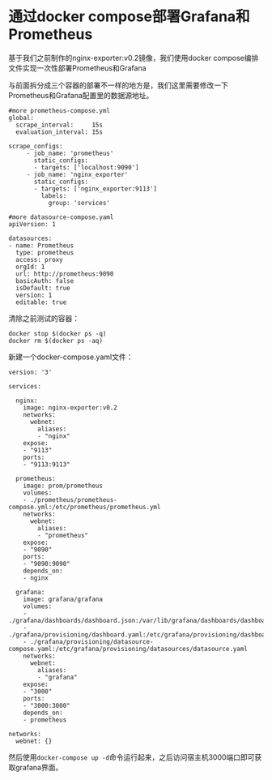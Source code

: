 # 通过docker compose部署Grafana和Prometheus

基于我们之前制作的nginx-exporter:v0.2镜像，我们使用docker compose编排文件实现一次性部署Prometheus和Grafana

与前面拆分成三个容器的部署不一样的地方是，我们这里需要修改一下Prometheus和Grafana配置里的数据源地址。

```text
#more prometheus-compose.yml 
global:
  scrape_interval:     15s 
  evaluation_interval: 15s 

scrape_configs:
     - job_name: 'prometheus'
       static_configs:
       - targets: ['localhost:9090']
     - job_name: 'nginx_exporter'
       static_configs:
       - targets: ['nginx_exporter:9113']
         labels:
           group: 'services'
```

```text
#more datasource-compose.yaml 
apiVersion: 1

datasources:
- name: Prometheus
  type: prometheus
  access: proxy
  orgId: 1
  url: http://prometheus:9090
  basicAuth: false
  isDefault: true
  version: 1
  editable: true
```

清除之前测试的容器：

```text
docker stop $(docker ps -q) 
docker rm $(docker ps -aq)
```

新建一个docker-compose.yaml文件：

```text
version: '3'
  
services:

  nginx:
    image: nginx-exporter:v0.2
    networks:
      webnet:
        aliases:
        - "nginx"
    expose:
    - "9113"
    ports:
    - "9113:9113"

  prometheus:
    image: prom/prometheus
    volumes:
    - ./prometheus/prometheus-compose.yml:/etc/prometheus/prometheus.yml
    networks:
      webnet:
        aliases:
        - "prometheus"
    expose:
    - "9090"
    ports:
    - "9090:9090"
    depends_on:
    - nginx

  grafana:
    image: grafana/grafana
    volumes:
    - ./grafana/dashboards/dashboard.json:/var/lib/grafana/dashboards/dashboard.json
    - ./grafana/provisioning/dashboard.yaml:/etc/grafana/provisioning/dashboards/dashboard.yaml
    - ./grafana/provisioning/datasource-compose.yaml:/etc/grafana/provisioning/datasources/datasource.yaml
    networks:
      webnet:
        aliases:
        - "grafana"
    expose:
    - "3000"
    ports:
    - "3000:3000"
    depends_on:
    - prometheus

networks:
  webnet: {}
```

然后使用`docker-compose up -d`命令运行起来，之后访问宿主机3000端口即可获取grafana界面。

